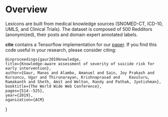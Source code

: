 # Overview

Lexicons are built from medical knowledge sources (SNOMED-CT, ICD-10, UMLS, and Clinical Trials). 
The dataset is composed of 500 Redditors (anonymized), their posts and domain expert annotated labels.


**cite** contains a Tensorflow implementation for our [paper](https://arxiv.org/abs/1711.08389).  If you find this code useful in your research, please consider citing:

    @inproceedings{gaur2019knowledge,
    title={Knowledge-aware assessment of severity of suicide risk for early intervention},
    author={Gaur, Manas and Alambo, Amanuel and Sain, Joy Prakash and Kursuncu, Ugur and Thirunarayan, Krishnaprasad and    Kavuluru, Ramakanth and Sheth, Amit and Welton, Randy and Pathak, Jyotishman},
    booktitle={The World Wide Web Conference},
    pages={514--525},
    year={2019},
    oganization={ACM}
}
